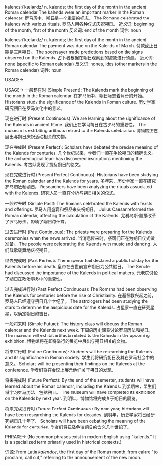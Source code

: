 kalends:/ˈkæləndz/
n.
kalends; the first day of the month in the ancient Roman calendar
The kalends were an important marker in the Roman calendar.  罗马历中，朔日是一个重要的标志。
The Romans celebrated the kalends with various rituals. 罗马人用各种仪式庆祝朔日。
近义词: beginning of the month, first of the month
反义词:  end of the month
词性: noun


kalends:/ˈkæləndz/
n.
kalends; the first day of the month in the ancient Roman calendar
The payment was due on the Kalends of March.  付款截止日期是三月朔日。
The soothsayer made predictions based on the signs observed on the Kalends. 占卜者根据在朔日观察到的迹象进行预测。
近义词:  none (specific to Roman calendar)
反义词:  nones, ides (other markers in the Roman calendar)
词性: noun



USAGE->

USAGE->
一般现在时 (Simple Present):
The Kalends mark the beginning of the month in the Roman calendar.  在罗马历中，朔日标志着月份的开始。
Historians study the significance of the Kalends in Roman culture.  历史学家研究朔日在罗马文化中的意义。

现在进行时 (Present Continuous):
We are learning about the significance of the Kalends in ancient Rome. 我们正在学习朔日在古罗马的重要性。
The museum is exhibiting artifacts related to the Kalends celebration. 博物馆正在展出与朔日庆祝活动相关的文物。

现在完成时 (Present Perfect):
Scholars have debated the precise meaning of the Kalends for centuries.  几个世纪以来，学者们一直在争论朔日的精确含义。
The archaeological team has discovered inscriptions mentioning the Kalends.  考古队发现了提及朔日的铭文。

现在完成进行时 (Present Perfect Continuous):
Historians have been studying the Roman calendar and the Kalends for years.  多年来，历史学家一直在研究罗马历法和朔日。
Researchers have been analyzing the rituals associated with the Kalends. 研究人员一直在分析与朔日相关的仪式。

一般过去时 (Simple Past):
The Romans celebrated the Kalends with feasts and offerings.  罗马人用盛宴和祭品来庆祝朔日。
Julius Caesar reformed the Roman calendar, affecting the calculation of the Kalends.  尤利乌斯·凯撒改革了罗马历法，影响了朔日的计算。

过去进行时 (Past Continuous):
The priests were preparing for the Kalends ceremonies when the news arrived.  当消息传来时，祭司们正在为朔日仪式做准备。
The people were celebrating the Kalends with music and dancing.  人们载歌载舞地庆祝朔日。

过去完成时 (Past Perfect):
The emperor had declared a public holiday for the Kalends before his death.  皇帝在去世前宣布朔日为公共假日。
The Senate had discussed the importance of the Kalends in political matters.  元老院讨论了朔日在政治事务中的重要性。

过去完成进行时 (Past Perfect Continuous):
The Romans had been observing the Kalends for centuries before the rise of Christianity.  在基督教兴起之前，罗马人已经遵守朔日几个世纪了。
The astrologers had been studying the stars to determine the auspicious date for the Kalends.  占星家一直在研究星星，以确定朔日的吉日。


一般将来时 (Simple Future):
The history class will discuss the Roman calendar and the Kalends next week.  下周的历史课将讨论罗马历法和朔日。
The museum will exhibit artifacts related to the Kalends in the upcoming exhibition.  博物馆将在即将举行的展览中展出与朔日相关的文物。


将来进行时 (Future Continuous):
Students will be researching the Kalends and its significance in Roman society. 学生们将研究朔日及其在罗马社会中的意义。
Scholars will be presenting their findings on the Kalends at the conference. 学者们将在会议上展示他们关于朔日的发现。

将来完成时 (Future Perfect):
By the end of the semester, students will have learned about the Roman calendar, including the Kalends.  到学期末，学生们将学习罗马历法，包括朔日。
The museum will have completed its exhibition on the Kalends by next year. 到明年，博物馆将完成关于朔日的展览。

将来完成进行时 (Future Perfect Continuous):
By next year, historians will have been researching the Kalends for decades. 到明年，历史学家将已经研究朔日几十年了。
Scholars will have been debating the meaning of the Kalends for centuries. 学者们将已经争论朔日的含义几个世纪了。


PHRASE->
(No common phrases exist in modern English using "kalends." It is a specialized term primarily used in historical contexts.)

词源: From Latin *kalendae*, the first day of the Roman month, from calare "to proclaim, call out," referring to the announcement of the new moon.
